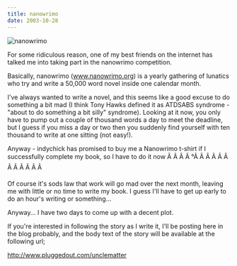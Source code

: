 ```yaml
---
title: nanowrimo
date: 2003-10-28
---
```


![nanowrimo](https://source.unsplash.com/-m88z7ily-w/1600x900)

For some ridiculous reason, one of my best friends on the internet has talked me into taking part in the nanowrimo competition.

Basically, nanowrimo (www.nanowrimo.org) is a yearly gathering of lunatics who try and write a 50,000 word novel inside one calendar month.

I've always wanted to write a novel, and this seems like a good excuse to do something a bit mad (I think Tony Hawks defined it as ATDSABS syndrome - "about to do something a bit silly" syndrome). Looking at it now, you only have to pump out a couple of thousand words a day to meet the deadline, but I guess if you miss a day or two then you suddenly find yourself with ten thousand to write at one sitting (not easy!).

Anyway - indychick has promised to buy me a Nanowrimo t-shirt if I successfully complete my book, so I have to do it now Ã Ã Ã Ã °Ã Ã Ã Ã Ã Ã Ã Ã Ã Ã Ã Ã 

Of course it's sods law that work will go mad over the next month, leaving me with little or no time to write my book. I guess I'll have to get up early to do an hour's writing or something...

Anyway... I have two days to come up with a decent plot.

If you're interested in following the story as I write it, I'll be posting here in the blog probably, and the body text of the story will be available at the following url;

http://www.pluggedout.com/unclematter